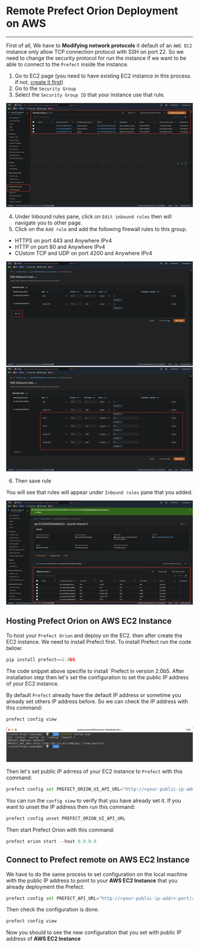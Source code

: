 # Remote Prefect Orion Deployment on AWS
---

First of all, We have to **Modifying network protocols** it default of an `AWS EC2` instance only allow TCP connection protocol with SSH on port 22. So we need to change the security protocol for run the instance if we want to be able to connect to the `Prefect` inside the instance.

1. Go to EC2 page (you need to have existing EC2 instance in this process. if not, [create it first](https://github.com/surawut-jirasaktavee/course-mlops-zoomcamp/blob/main/02-experiment-tracking/deploy_mlflow/deploy_mlflow_aws.md#aws-ec2-instance))
2. Go to the `Security Group`
3. Select the `Security Group ID` that your instance use that rule.

![security_group](https://github.com/surawut-jirasaktavee/course-mlops-zoomcamp/blob/main/03-orchestration/images/security_group.png)

4. Under Inbound rules pane, click on `Edit inbound rules` then will navigate you to other page.
5. Click on the `Add rule` and add the following firewall rules to this group.

- HTTPS on port 443 and Anywhere IPv4
- HTTP on port 80 and Anywhere IPv4
- CUstom TCP and UDP on port 4200 and Anywhere IPv4

![add_rule](https://github.com/surawut-jirasaktavee/course-mlops-zoomcamp/blob/main/03-orchestration/images/add_rule.png)
![add_rules](https://github.com/surawut-jirasaktavee/course-mlops-zoomcamp/blob/main/03-orchestration/images/add_rules.png)

6. Then save rule

You will see that rules will appear under `Inbound rules` pane that you added.

![check_rules](https://github.com/surawut-jirasaktavee/course-mlops-zoomcamp/blob/main/03-orchestration/images/check_rules.png)

## Hosting Prefect Orion on AWS EC2 Instance

To host your `Prefect Orion` and deploy on the EC2. then after create the EC2 instance. We need to install Prefect first. To install Prefect run the code below:

```Python
pip install prefect==2.0b5
```

The code snippet above specifie to install `Prefect in version 2.0b5.
After installation step then let's set the configuration to set the public IP address of your EC2 instance.

By default `Prefect` already have the default IP address or sometime you already set others IP address before. So we can check the IP address with this command:

```Python
prefect config view
```

![prefect_config_view](https://github.com/surawut-jirasaktavee/course-mlops-zoomcamp/blob/main/03-orchestration/images/prefect_config_view.png)

Then let's set public IP adrress of your EC2 instance to `Prefect` with this command:

```Python
prefect config set PREFECT_ORION_UI_API_URL="http://<your-public-ip-addr>:port/api"
```

You can run the `config view` to verify that you have already set it.
If you want to unset the IP address then run this command:

```Python
prefect config unset PREFECT_ORION_UI_API_URL
```

Then start Prefect Orion with this command:

```Python
prefect orion start --host 0.0.0.0
```

## Connect to Prefect remote on AWS EC2 Instance

We have to do the same process to set configuration on the local machine with the public IP address to point to your **AWS EC2 Instance** that you already deployment the Prefect.

```Python
prefect config set PREFECT_API_URL="http://<your-public-ip-addr>:port/api"
```

Then check the configuration is done.

```Python
prefect config view
```

Now you should to see the new configuration that you set with public IP address of **AWS EC2 Instance**


